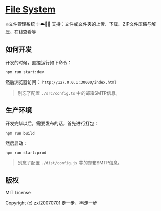 # [File System](https://github.com/oi-contrib/FileSystem)
🔥文件管理系统 ✨☁️📁✨ 支持：文件或文件夹的上传、下载、ZIP文件压缩与解压、在线查看等

## 如何开发

开发的时候，直接运行如下命令：

```
npm run start:dev
```

然后浏览器访问： ```http://127.0.0.1:30000/index.html```

> 别忘了配置 `./src/config.ts` 中的邮箱SMTP信息。

## 生产环境

开发完毕以后，需要发布的话，首先进行打包：

```
npm run build
```

然后启动：

```
npm run start:prod
```

> 别忘了配置 `./dist/config.js` 中的邮箱SMTP信息。

## 版权

MIT License

Copyright (c) [zxl20070701](https://zxl20070701.github.io/notebook/home.html) 走一步，再走一步